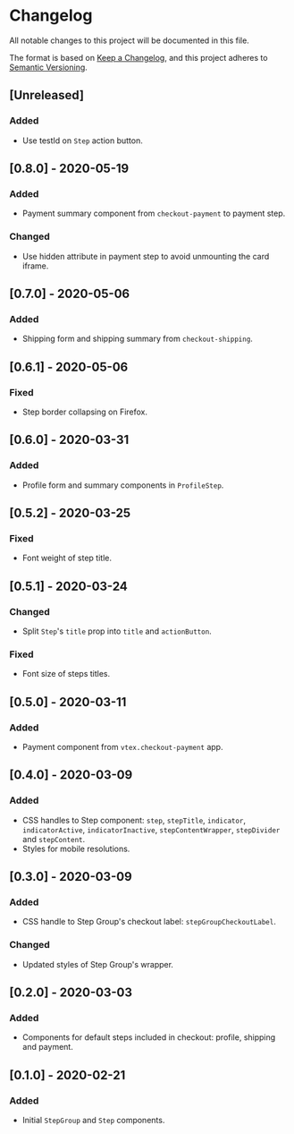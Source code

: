# Changelog
All notable changes to this project will be documented in this file.

The format is based on [Keep a Changelog](https://keepachangelog.com/en/1.0.0/),
and this project adheres to [Semantic Versioning](https://semver.org/spec/v2.0.0.html).

## [Unreleased]
### Added
- Use testId on `Step` action button. 

## [0.8.0] - 2020-05-19
### Added
- Payment summary component from `checkout-payment` to payment step.

### Changed
- Use hidden attribute in payment step to avoid unmounting the card iframe.

## [0.7.0] - 2020-05-06
### Added
- Shipping form and shipping summary from `checkout-shipping`.

## [0.6.1] - 2020-05-06
### Fixed
- Step border collapsing on Firefox.

## [0.6.0] - 2020-03-31
### Added
- Profile form and summary components in `ProfileStep`.

## [0.5.2] - 2020-03-25
### Fixed
- Font weight of step title.

## [0.5.1] - 2020-03-24
### Changed
- Split `Step`'s `title` prop into `title` and `actionButton`.

### Fixed
- Font size of steps titles.

## [0.5.0] - 2020-03-11
### Added
- Payment component from `vtex.checkout-payment` app.

## [0.4.0] - 2020-03-09
### Added
- CSS handles to Step component: `step`, `stepTitle`, `indicator`, `indicatorActive`,
  `indicatorInactive`, `stepContentWrapper`, `stepDivider` and `stepContent`.
- Styles for mobile resolutions.

## [0.3.0] - 2020-03-09
### Added
- CSS handle to Step Group's checkout label: `stepGroupCheckoutLabel`.

### Changed
- Updated styles of Step Group's wrapper.

## [0.2.0] - 2020-03-03
### Added
- Components for default steps included in checkout: profile, shipping and payment.

## [0.1.0] - 2020-02-21
### Added
- Initial `StepGroup` and `Step` components.

